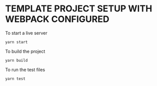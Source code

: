 # TEMPLATE PROJECT SETUP WITH WEBPACK CONFIGURED

To start a live server

    yarn start

To build the project

    yarn build

To run the test files

    yarn test
